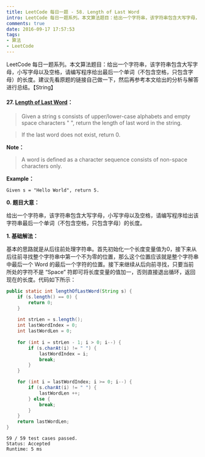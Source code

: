```yaml
---
title: LeetCode 每日一题 - 58. Length of Last Word
intro: LeetCode 每日一题系列。本文算法题目：给出一个字符串，该字符串包含大写字母，小写字母和空格，请编写程序给出最后一个单词（不包含空格，只包含字母）的长度。建议先看原题的链接自己做一下，然后再参考本文给出的分析与解答进行总结。【String】
comments: true
date: 2016-09-17 17:57:53
tags:
- 算法
- LeetCode
---
```


LeetCode 每日一题系列。本文算法题目：给出一个字符串，该字符串包含大写字母，小写字母以及空格，请编写程序给出最后一个单词（不包含空格，只包含字母）的长度。建议先看原题的链接自己做一下，然后再参考本文给出的分析与解答进行总结。【String】

#### 27. [Length of Last Word](https://leetcode.com/problems/length-of-last-word/)：


> Given a string s consists of upper/lower-case alphabets and empty space characters " ", return the length of last word in the string.

> If the last word does not exist, return 0.

**Note：**

> A word is defined as a character sequence consists of non-space characters only.

**Example：**

```text
Given s = "Hello World", return 5.
```

**0. 题目大意：**

给出一个字符串，该字符串包含大写字母，小写字母以及空格，请编写程序给出该字符串最后一个单词（不包含空格，只包含字母）的长度。

**1. 基础解法：**

基本的思路就是从后往前处理字符串。首先初始化一个长度变量值为0，接下来从后往前寻找整个字符串中第一个不为零的位置，那么这个位置应该就是整个字符串中最后一个 Word 的最后一个字符的位置。接下来继续从后向前寻找，只要当前所处的字符不是 “Space” 符即可将长度变量的值加一，否则直接退出循环，返回现在的长度。代码如下所示：


```java
public static int lengthOfLastWord(String s) {
    if (s.length() == 0) {
        return 0;
    }
		
    int strLen = s.length();
    int lastWordIndex = 0;
    int lastWordLen = 0;
		
    for (int i = strLen - 1; i > 0; i--) {
        if (s.charAt(i) != " ") {
            lastWordIndex = i;
            break;
        }
    }

    for (int i = lastWordIndex; i >= 0; i--) {
        if (s.charAt(i) != " ") {
            lastWordLen ++;
        } else {
            break;
        }
    }
    return lastWordLen;
}
```

```text
59 / 59 test cases passed.
Status: Accepted
Runtime: 5 ms
```
